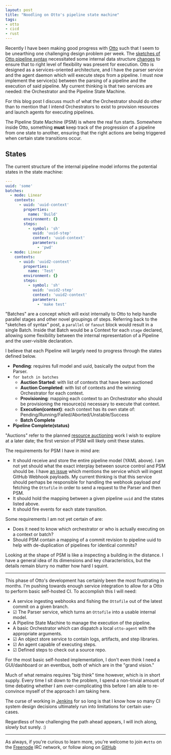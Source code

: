 ```yaml
---
layout: post
title: "Noodling on Otto's pipeline state machine"
tags:
- otto
- cicd
- rust
---
```



Recently I have been making good progress with
[Otto](https://github.com/rtyler/otto) such that I seem to be unearthing one
challenging design problem per week. The [sketches of Otto pipeline
syntax](/2020/11/06/pipeline-syntax-for-otto.html) necessitated some internal
data structure
[changes](https://github.com/rtyler/otto/commit/d92a72ec7dd78968df863d9d90f553c98871c625#diff-0118f6d77d9de58413a5a5c50e6eaa7015c344e025a1d16d86cc54f661713d0f)
to ensure that to right level of flexibility was present for execution.  Otto
is designed as a services-oriented architecture, and I have the parser service
and the agent daemon which will execute steps from a pipeline.  I must now
implement the service(s) between the parsing of a pipeline and the execution of
said pipeline. My current thinking is that two services are needed: the
Orchestrator and the Pipeline State Machine.

For this blog post I discuss much of what the Orchestrator should do other than
to mention that I intend Orchestrators to exist to provision resources and
launch agents for executing pipelines.

The Pipeline State Machine (PSM) is where the real fun starts. Somewhere inside
Otto, something **must** keep track of the progression of a pipeline from one
state to another, ensuring that the right actions are being triggered when
certain state transitions occur.

## States

The current structure of the internal pipeline model informs the potential
states in the state machine: 


```yaml
---
uuid: 'some'
batches:
  - mode: Linear
    contexts:
      - uuid: 'uuid-context'
        properties:
          name: 'Build'
        environment: {}
        steps:
          - symbol: 'sh'
            uuid: 'uuid-step'
            context: 'uuid-context'
            parameters:
              - 'pwd'
  - mode: Linear
    contexts:
      - uuid: 'uuid2-context'
        properties:
          name: 'Test'
        environment: {}
        steps:
          - symbol: 'sh'
            uuid: 'uuid2-step'
            context: 'uuid2-context'
            parameters:
              - 'make test'
```

"Batches" are a concept which will exist
internally to Otto to help handle parallel stages and other novel groupings of
steps. Referring back to the "sketches of syntax" post, a `parallel` or
`fanout` block would result in a single Batch. Inside that Batch would be a
Context for each `stage` declared, allowing some flexibility between the
internal representation of a Pipeline and the user-visible declaration.



I believe that each Pipeline will largely
need to progress through the states defined below. 

* **Pending**: requires full model and uuid, basically the output from the Parser.
* `for batch in batches`
  * **Auction Started**: with list of contexts that have been auctioned
  * **Auction Completed**: with list of contexts and the winning Orchestrator for each context.
  * **Provisioning**: mapping each context to an Orchestrator who should be provisioning the resource(s) necessary to execute that context.
  * **Execution(context)**: each context has its own state of: Pending/Running/Failed/Aborted/Unstable/Success
  * **Batch Complete**
* **Pipeline Complete(status)**

"Auctions" refer to the planned [resource
auctioning](https://github.com/rtyler/otto/blob/main/rfc/0003-resource-auctioning.adoc)
work I wish to explore at a later date; the first version of PSM will likely
omit these states.


The requirements for PSM I have in mind are:

* It should receive and store the entire pipeline model (YAML above). I am not
  yet should what the exact interplay between source control and PSM should be.
  I have [an issue](https://github.com/rtyler/otto/issues/11) which mentions
  the service which will ingest GitHub Webhook payloads. My current thinking is
  that this service should perhaps be responsible for handling the webhook
  payload _and_ fetching the `Ottofile` in order to send a request to the
  Parser and then PSM.
* It should hold the mapping between a given pipeline `uuid` and the states listed above.
* It should fire events for each state transition.


Some requirements I am not yet certain of are:

* Does it need to know which orchestrator or who is actually executing on a
  context or batch?
* Should PSM contain a mapping of a commit revision to pipeline uuid to help
  with de-duplication of pipelines for identical commits? 

Looking at the shape of PSM is like a inspecting a building in the distance. I
have a general idea of its dimensions and key characteristics, but the details
remain blurry no matter how hard I squint.


---

This phase of Otto's development has certainly been the most frustrating in
months. I'm pushing towards enough service integration to allow for a Otto to
perform basic self-hosted CI. To accomplish this I will need:

* A service ingesting webhooks and fishing the `Ottofile` out of the latest commit on a given branch.
* ☑ The Parser service, which turns an `Ottofile` into a usable internal model.
* A Pipeline State Machine to manage the execution of the pipeline.
* A basic Orchestrator which can dispatch a local `otto-agent` with the appropriate arguments.
* ☑ An object store service to contain logs, artifacts, and step libraries.
* ☑ An agent capable of executing steps.
* ☑ Defined steps to check out a source repo.

For the most basic self-hosted implementation, I don't even think I need a
GUI/dashboard or an eventbus, both of which are in the "grand vision."

Much of what remains requires "big think" time however, which is in short
supply. Every time I sit down to the problem, I spend a non-trivial amount of
time debating whether I am over-complicating this before I am able to
re-convince myself of the approach I am taking here.

The curse of working in [Jenkins](https://jenkins.io) for so long is that I
know how so many CI system design decisions ultimately run into limitations for
certain use-cases.

Regardless of how challenging the path ahead appears, I will inch along, slowly
but surely. :)

---

As always, if you're curious to learn more, you're welcome to join `#otto` on the
[Freenode](https://freenode.net) IRC network, or follow along on
[GitHub](https://github.com/rtyler/otto)

